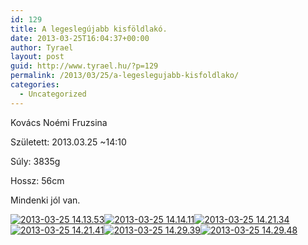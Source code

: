 ```yaml
---
id: 129
title: A legeslegújabb kisföldlakó.
date: 2013-03-25T16:04:37+00:00
author: Tyrael
layout: post
guid: http://www.tyrael.hu/?p=129
permalink: /2013/03/25/a-legeslegujabb-kisfoldlako/
categories:
  - Uncategorized
---
```

Kovács Noémi Fruzsina
  
Született: 2013.03.25 ~14:10
  
Súly: 3835g
  
Hossz: 56cm

Mindenki jól van.

<p class="flickrTag_container">
  <a href="http://www.flickr.com/photos/58358067@N07/8589802712/in/set-72157633088662704/" class="flickr"><img src="http://farm9.static.flickr.com/8518/8589802712_4b6cd35f02_s.jpg" alt="2013-03-25 14.13.53" class="flickr square set" /></a><a href="http://www.flickr.com/photos/58358067@N07/8588702705/in/set-72157633088662704/" class="flickr"><img src="http://farm9.static.flickr.com/8514/8588702705_9c95dfd66d_s.jpg" alt="2013-03-25 14.14.11" class="flickr square set" /></a><a href="http://www.flickr.com/photos/58358067@N07/8589802578/in/set-72157633088662704/" class="flickr"><img src="http://farm9.static.flickr.com/8239/8589802578_028cd8f18f_s.jpg" alt="2013-03-25 14.21.34" class="flickr square set" /></a><a href="http://www.flickr.com/photos/58358067@N07/8589802456/in/set-72157633088662704/" class="flickr"><img src="http://farm9.static.flickr.com/8514/8589802456_d34ed76506_s.jpg" alt="2013-03-25 14.21.41" class="flickr square set" /></a><a href="http://www.flickr.com/photos/58358067@N07/8588702569/in/set-72157633088662704/" class="flickr"><img src="http://farm9.static.flickr.com/8092/8588702569_3f9794e682_s.jpg" alt="2013-03-25 14.29.39" class="flickr square set" /></a><a href="http://www.flickr.com/photos/58358067@N07/8588702493/in/set-72157633088662704/" class="flickr"><img src="http://farm9.static.flickr.com/8525/8588702493_ebd581d830_s.jpg" alt="2013-03-25 14.29.48" class="flickr square set" /></a>
</p>